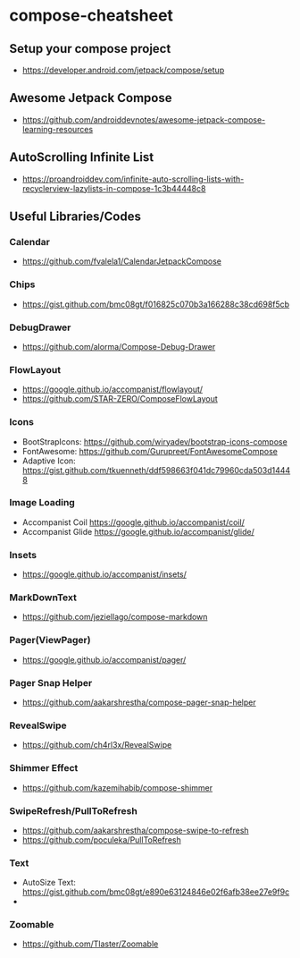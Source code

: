 # compose-cheatsheet

## Setup your compose project
- https://developer.android.com/jetpack/compose/setup

## Awesome Jetpack Compose
- https://github.com/androiddevnotes/awesome-jetpack-compose-learning-resources

## AutoScrolling Infinite List
- https://proandroiddev.com/infinite-auto-scrolling-lists-with-recyclerview-lazylists-in-compose-1c3b44448c8

## Useful Libraries/Codes

### Calendar
- https://github.com/fvalela1/CalendarJetpackCompose

### Chips
- https://gist.github.com/bmc08gt/f016825c070b3a166288c38cd698f5cb

### DebugDrawer
- https://github.com/alorma/Compose-Debug-Drawer

### FlowLayout
- https://google.github.io/accompanist/flowlayout/
- https://github.com/STAR-ZERO/ComposeFlowLayout

### Icons
- BootStrapIcons: https://github.com/wiryadev/bootstrap-icons-compose
- FontAwesome: https://github.com/Gurupreet/FontAwesomeCompose
- Adaptive Icon: https://gist.github.com/tkuenneth/ddf598663f041dc79960cda503d14448

### Image Loading
- Accompanist Coil https://google.github.io/accompanist/coil/
- Accompanist Glide https://google.github.io/accompanist/glide/

### Insets
- https://google.github.io/accompanist/insets/

### MarkDownText
- https://github.com/jeziellago/compose-markdown

### Pager(ViewPager)
- https://google.github.io/accompanist/pager/

### Pager Snap Helper
- https://github.com/aakarshrestha/compose-pager-snap-helper

### RevealSwipe
- https://github.com/ch4rl3x/RevealSwipe

### Shimmer Effect
- https://github.com/kazemihabib/compose-shimmer

### SwipeRefresh/PullToRefresh 
- https://github.com/aakarshrestha/compose-swipe-to-refresh
- https://github.com/poculeka/PullToRefresh

### Text
- AutoSize Text: https://gist.github.com/bmc08gt/e890e63124846e02f6afb38ee27e9f9c
- 

### Zoomable
- https://github.com/Tlaster/Zoomable

